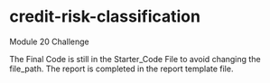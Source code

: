 # credit-risk-classification
Module 20 Challenge

The Final Code is still in the Starter_Code File to avoid changing the file_path.
The report is completed in the report template file.

